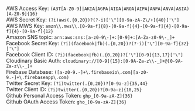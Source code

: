 AWS Access Key: `(A3T[A-Z0-9]|AKIA|AGPA|AIDA|AROA|AIPA|ANPA|ANVA|ASIA)[A-Z0-9]{16}`  
AWS Secret Key: `(?i)aws(.{0,20})?(?-i)['\"][0-9a-zA-Z\/+]{40}['\"]`  
AWS MWS Key: `amzn\\.mws\\.[0-9a-f]{8}-[0-9a-f]{4}-[0-9a-f]{4}-[0-9a-f]{4}-[0-9a-f]{12}`  
Amazon SNS topic: `arn:aws:sns:[a-z0-9\-]+:[0-9]+:[A-Za-z0-9\-_]+`  
Facebook Secret Key: `(?i)(facebook|fb)(.{0,20})?(?-i)['\"][0-9a-f]{32}['\"]`  
Facebook Client ID: `(?i)(facebook|fb)(.{0,20})?['\"][0-9]{13,17}['\"]`  
Cloudinary Basic Auth: `cloudinary://[0-9]{15}:[0-9A-Za-z\\-_]+@[0-9A-Za-z\\-_]+`  
Firebase Database: `([a-z0-9.-]+\.firebaseio\.com|[a-z0-9.-]+\.firebaseapp\.com)`  
Twitter Secret Key: `(?i)twitter(.{0,20})?[0-9a-z]{35,44}`  
Twitter Client ID: `(?i)twitter(.{0,20})?[0-9a-z]{18,25}`  
Github Personal Access Token: `ghp_[0-9a-zA-Z]{36}`  
Github OAuth Access Token: `gho_[0-9a-zA-Z]{36}`  
